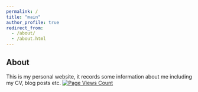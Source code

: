 ```yaml
---
permalink: /
title: "main"
author_profile: true
redirect_from: 
  - /about/
  - /about.html
---
```


About
------
This is my personal website, it records some information about me including my CV, blog posts etc.
[![Page Views Count](https://badges.toozhao.com/badges/01HZM9WTPHPXESPR75CVDJMSZV/blue.svg)](https://badges.toozhao.com/stats/01HZM9WTPHPXESPR75CVDJMSZV "Get your own page views count badge on badges.toozhao.com")